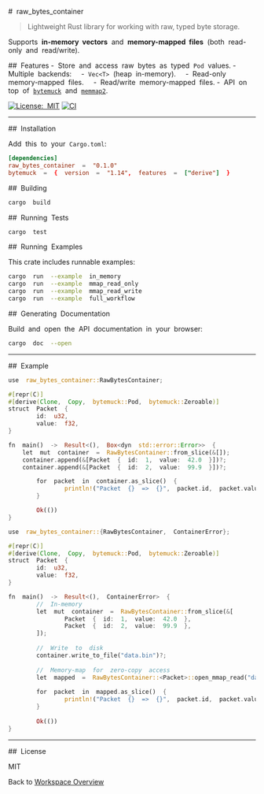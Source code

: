 #  raw_bytes_container
> Lightweight Rust library for working with raw, typed byte storage.


Supports  **in-memory  vectors**  and  **memory-mapped  files**  (both  read-only  and  read/write).

##  Features
-  Store  and  access  raw  bytes  as  typed  `Pod`  values.
-  Multiple  backends:
    -  `Vec<T>`  (heap  in-memory).
    -  Read-only  memory-mapped  files.
    -  Read/write  memory-mapped  files.
-  API  on  top  of  [`bytemuck`](https://crates.io/crates/bytemuck)  and  [`memmap2`](https://crates.io/crates/memmap2).



[![License:  MIT](https://img.shields.io/badge/License-MIT-yellow.svg)](https://opensource.org/licenses/MIT)
[![CI](https://github.com/yourusername/raw-bytes/actions/workflows/ci.yml/badge.svg)](https://github.com/stormobulen/raw-bytes/actions)


---

##  Installation

Add  this  to  your  `Cargo.toml`:
```toml
[dependencies]
raw_bytes_container  =  "0.1.0"
bytemuck  =  {  version  =  "1.14",  features  =  ["derive"]  }
```

##  Building

```bash
cargo  build

```

##  Running  Tests

```bash
cargo  test
```

##  Running  Examples

This crate includes runnable examples:

```bash
cargo  run  --example  in_memory
cargo  run  --example  mmap_read_only
cargo  run  --example  mmap_read_write
cargo  run  --example  full_workflow
```

##  Generating  Documentation

Build  and  open  the  API  documentation  in  your  browser:

```bash
cargo  doc  --open
```


---

##  Example

```rust
use  raw_bytes_container::RawBytesContainer;

#[repr(C)]
#[derive(Clone,  Copy,  bytemuck::Pod,  bytemuck::Zeroable)]
struct  Packet  {
        id:  u32,
        value:  f32,
}

fn  main()  ->  Result<(),  Box<dyn  std::error::Error>>  {
	let  mut  container  =  RawBytesContainer::from_slice(&[]);
	container.append(&[Packet  {  id:  1,  value:  42.0  }])?;
	container.append(&[Packet  {  id:  2,  value:  99.9  }])?;

        for  packet  in  container.as_slice()  {
                println!("Packet  {}  =>  {}",  packet.id,  packet.value);
        }

        Ok(())
}
```

```rust
use  raw_bytes_container::{RawBytesContainer,  ContainerError};

#[repr(C)]
#[derive(Clone,  Copy,  bytemuck::Pod,  bytemuck::Zeroable)]
struct  Packet  {
        id:  u32,
        value:  f32,
}

fn  main()  ->  Result<(),  ContainerError>  {
        //  In-memory
        let  mut  container  =  RawBytesContainer::from_slice(&[
                Packet  {  id:  1,  value:  42.0  },
                Packet  {  id:  2,  value:  99.9  },
        ]);
        
        //  Write  to  disk
        container.write_to_file("data.bin")?;
        
        //  Memory-map  for  zero-copy  access
        let  mapped  =  RawBytesContainer::<Packet>::open_mmap_read("data.bin")?;
        
        for  packet  in  mapped.as_slice()  {
                println!("Packet  {}  =>  {}",  packet.id,  packet.value);
        }
        
        Ok(())
}
```

---

##  License

MIT


Back to [Workspace Overview](../README.md)